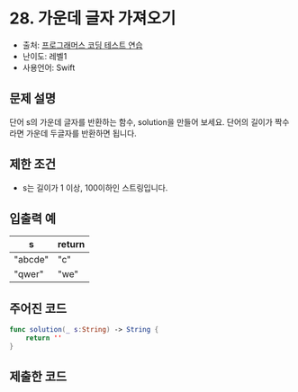 # 28. 가운데 글자 가져오기       

- 출처: [프로그래머스 코딩 테스트 연습](https://programmers.co.kr/learn/challenges)
- 난이도: 레벨1
- 사용언어: Swift



## 문제 설명  

단어 s의 가운데 글자를 반환하는 함수, solution을 만들어 보세요. 단어의 길이가 짝수라면 가운데 두글자를 반환하면 됩니다.



## 제한 조건   

- s는 길이가 1 이상, 100이하인 스트링입니다.



## 입출력 예  

| s       | return    |
| ------- | --------- |
| "abcde" | "c"       |
| "qwer"  | "we"      |



## 주어진 코드  

~~~swift
func solution(_ s:String) -> String {
    return ''
}
~~~



## 제출한 코드  

~~~swift

~~~
